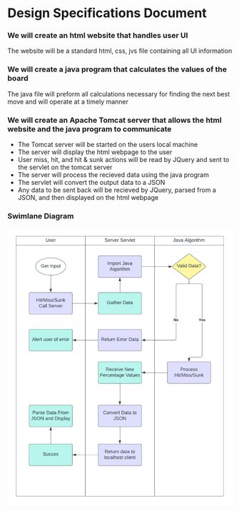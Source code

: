 # Design Specifications Document

### We will create an html website that handles user UI

The website will be a standard html, css, jvs file containing all UI information

### We will create a java program that calculates the values of the board

The java file will preform all calculations necessary for finding the next best move and
will operate at a timely manner

### We will create an Apache Tomcat server that allows the html website and the java program to communicate

- The Tomcat server will be started on the users local machine
- The server will display the html webpage to the user
- User miss, hit, and hit & sunk actions will be read by JQuery and sent to the servlet on the tomcat server
- The server will process the recieved data using the java program
- The servlet will convert the output data to a JSON
- Any data to be sent back will be recieved by JQuery, parsed from a JSON, and then displayed on the html webpage

### Swimlane Diagram

![Diagram](./DesignDiagram.png)
